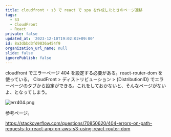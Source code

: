 ```yaml
---
title: cloudfront + s3 で react で spa を作成したときのページ遷移
tags:
  - S3
  - CloudFront
  - React
private: false
updated_at: '2023-12-10T19:02:02+09:00'
id: 8a3dbbd3fd9836a454f9
organization_url_name: null
slide: false
ignorePublish: false
---
```


cloudfront でエラーページ 404 を設定する必要がある。react-router-dom を使っている。
CloudFront > ディストリビューション > {DistributionID} でエラーページのタブから設定ができる。これをしておかないと、そんなページがないよ、となってしまう。

![err404.png](https://qiita-image-store.s3.ap-northeast-1.amazonaws.com/0/59081/64b0c484-10e2-8de6-14a0-ec3eb6d0c63e.png)

参考ページ。

https://stackoverflow.com/questions/70850620/404-errors-on-path-requests-to-react-app-on-aws-s3-using-react-router-dom
